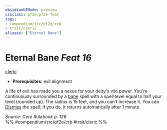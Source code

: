 ```yaml
---
obsidianUIMode: preview
cssclass: pf2e,pf2e-feat
tags:
- compendium/src/pf2e/crb
- trait/cleric
aliases: ["Eternal Bane"]
---
```

# Eternal Bane  *Feat 16*  
[cleric](/rules/traits/cleric.md)  

- **Prerequisites**: evil alignment

A life of evil has made you a nexus for your deity's vile power. You're continuously surrounded by a [bane](/compendium/spells/bane.md) spell with a spell level equal to half your level (rounded up). The radius is 15 feet, and you can't increase it. You can [Dismiss](/rules/actions/dismiss.md) the spell; if you do, it returns automatically after 1 minute.

*Source: Core Rulebook p. 126*  
%% #compendium/src/pf2e/crb #trait/cleric %%